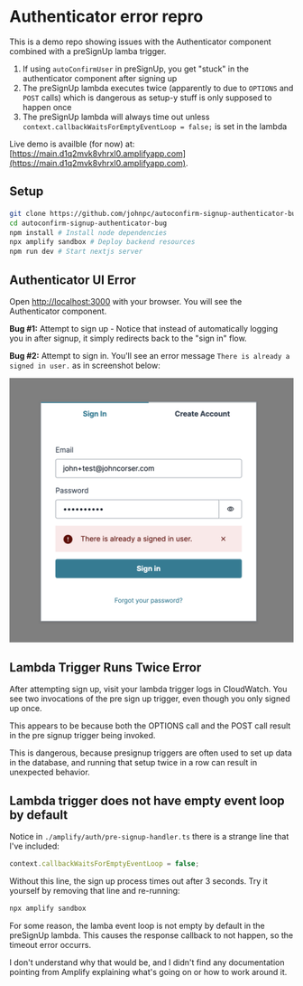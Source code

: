 # Authenticator error repro

This is a demo repo showing issues with the Authenticator component combined with a preSignUp lamba trigger.

1. If using `autoConfirmUser` in preSignUp, you get "stuck" in the authenticator component after signing up
2. The preSignUp lambda executes twice (apparently to due to `OPTIONS` and `POST` calls) which is dangerous as setup-y stuff is only supposed to happen once
3. The preSignUp lambda will always time out unless `context.callbackWaitsForEmptyEventLoop = false;` is set in the lambda

Live demo is availble (for now) at: [https://main.d1q2mvk8vhrxl0.amplifyapp.com](https://main.d1q2mvk8vhrxl0.amplifyapp.com).

## Setup

```bash
git clone https://github.com/johnpc/autoconfirm-signup-authenticator-bug
cd autoconfirm-signup-authenticator-bug
npm install # Install node dependencies
npx amplify sandbox # Deploy backend resources
npm run dev # Start nextjs server
```

## Authenticator UI Error

Open [http://localhost:3000](http://localhost:3000) with your browser. You will see the Authenticator component.

**Bug #1:** Attempt to sign up - Notice that instead of automatically logging you in after signup, it simply redirects back to the "sign in" flow.

**Bug #2:** Attempt to sign in. You'll see an error message `There is already a signed in user.` as in screenshot below:

![screenshot of error](error.png)

## Lambda Trigger Runs Twice Error

After attempting sign up, visit your lambda trigger logs in CloudWatch. You see two invocations of the pre sign up trigger, even though you only signed up once.

This appears to be because both the OPTIONS call and the POST call result in the pre signup trigger being invoked.

This is dangerous, because presignup triggers are often used to set up data in the database, and running that setup twice in a row can result in unexpected behavior.

## Lambda trigger does not have empty event loop by default

Notice in `./amplify/auth/pre-signup-handler.ts` there is a strange line that I've included:

```javascript
context.callbackWaitsForEmptyEventLoop = false;
```

Without this line, the sign up process times out after 3 seconds. Try it yourself by removing that line and re-running:

```bash
npx amplify sandbox
```

For some reason, the lamba event loop is not empty by default in the preSignUp lambda. This causes the response callback to not happen, so the timeout error occurrs.

I don't understand why that would be, and I didn't find any documentation pointing from Amplify explaining what's going on or how to work around it.

